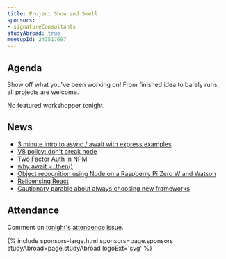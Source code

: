 ```yaml
---
title: Project Show and Smell
sponsors:
- signatureConsultants
studyAbroad: true
meetupId: 243517697
---
```


## Agenda

Show off what you've been working on! From finished idea to barely runs, all projects are welcome.

No featured workshopper tonight.

## News
- [3 minute intro to async / await with express examples](https://medium.freecodecamp.org/getting-started-with-async-await-b66385983875)
- [V8 policy: don't break node](https://twitter.com/trott/status/915624306750537728)
- [Two Factor Auth in NPM](http://blog.npmjs.org/post/166039777883/protect-your-npm-account-with-two-factor)
- [why await > .then()](https://twitter.com/mathias/status/914887897886666753)
- [Object recognition using Node on a Raspberry Pi Zero W and Watson](https://boneskull.com/diy-object-recognition/)
- [Relicensing React](https://code.facebook.com/posts/300798627056246/relicensing-react-jest-flow-and-immutable-js/)
- [Cautionary parable about always choosing new frameworks](https://medium.freecodecamp.org/every-javascript-framework-tutorial-written-more-than-5-minutes-ago-f96642d4f05)

## Attendance

Comment on [tonight's attendence issue](https://github.com/nodeschool/dallas/issues/117).

{% include sponsors-large.html sponsors=page.sponsors studyAbroad=page.studyAbroad logoExt='svg' %}
